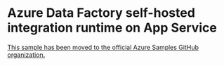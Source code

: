 # Azure Data Factory self-hosted integration runtime on App Service

[This sample has been moved to the official Azure Samples GitHub organization.](https://github.com/Azure-Samples/azure-data-factory-runtime-app-service)